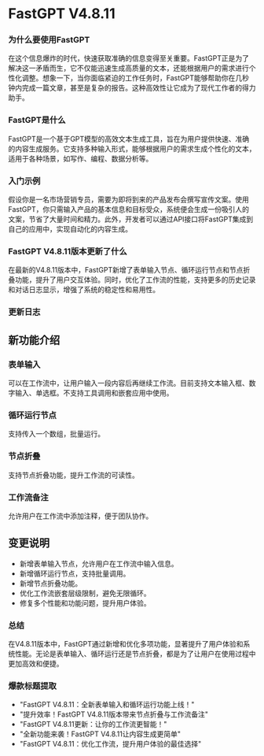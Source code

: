 # FastGPT V4.8.11
### 为什么要使用FastGPT

在这个信息爆炸的时代，快速获取准确的信息变得至关重要。FastGPT正是为了解决这一矛盾而生，它不仅能迅速生成高质量的文本，还能根据用户的需求进行个性化调整。想象一下，当你面临紧迫的工作任务时，FastGPT能够帮助你在几秒钟内完成一篇文章，甚至是复杂的报告。这种高效性让它成为了现代工作者的得力助手。

### FastGPT是什么

FastGPT是一个基于GPT模型的高效文本生成工具，旨在为用户提供快速、准确的内容生成服务。它支持多种输入形式，能够根据用户的需求生成个性化的文本，适用于各种场景，如写作、编程、数据分析等。

### 入门示例

假设你是一名市场营销专员，需要为即将到来的产品发布会撰写宣传文案。使用FastGPT，你只需输入产品的基本信息和目标受众，系统便会生成一份吸引人的文案，节省了大量时间和精力。此外，开发者可以通过API接口将FastGPT集成到自己的应用中，实现自动化的内容生成。

### FastGPT V4.8.11版本更新了什么

在最新的V4.8.11版本中，FastGPT新增了表单输入节点、循环运行节点和节点折叠功能，提升了用户交互体验。同时，优化了工作流的性能，支持更多的历史记录和对话日志显示，增强了系统的稳定性和易用性。

### 更新日志

## 新功能介绍

### 表单输入
可以在工作流中，让用户输入一段内容后再继续工作流。目前支持文本输入框、数字输入、单选框。不支持工具调用和嵌套应用中使用。

### 循环运行节点
支持传入一个数组，批量运行。

### 节点折叠
支持节点折叠功能，提升工作流的可读性。

### 工作流备注
允许用户在工作流中添加注释，便于团队协作。

## 变更说明
- 新增表单输入节点，允许用户在工作流中输入信息。
- 新增循环运行节点，支持批量调用。
- 新增节点折叠功能。
- 优化工作流嵌套层级限制，避免无限循环。
- 修复多个性能和功能问题，提升用户体验。

### 总结

在V4.8.11版本中，FastGPT通过新增和优化多项功能，显著提升了用户体验和系统性能。无论是表单输入、循环运行还是节点折叠，都是为了让用户在使用过程中更加高效和便捷。

### 爆款标题提取

- "FastGPT V4.8.11：全新表单输入和循环运行功能上线！"
- "提升效率！FastGPT V4.8.11版本带来节点折叠与工作流备注"
- "FastGPT V4.8.11更新：让你的工作流更智能！"
- "全新功能来袭！FastGPT V4.8.11让内容生成更简单"
- "FastGPT V4.8.11：优化工作流，提升用户体验的最佳选择"